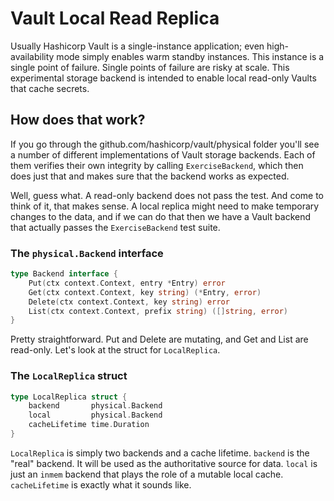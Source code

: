 # Vault Local Read Replica 
Usually Hashicorp Vault is a single-instance application; even high-availability mode simply enables warm standby instances. 
This instance is a single point of failure. Single points of failure are risky at scale. 
This experimental storage backend is intended to enable local read-only Vaults that cache secrets. 

## How does that work? 
If you go through the github.com/hashicorp/vault/physical folder you'll see a number of different implementations 
of Vault storage backends. Each of them verifies their own integrity by calling `ExerciseBackend`, which then
does just that and makes sure that the backend works as expected. 

Well, guess what. A read-only backend does not pass the test. And come to think of it, that makes sense. 
A local replica might need to make temporary changes to the data, and if we can do that then we have a 
Vault backend that actually passes the `ExerciseBackend` test suite. 

### The `physical.Backend` interface 
```go
type Backend interface {
	Put(ctx context.Context, entry *Entry) error
	Get(ctx context.Context, key string) (*Entry, error)
	Delete(ctx context.Context, key string) error
	List(ctx context.Context, prefix string) ([]string, error)
}
```

Pretty straightforward. Put and Delete are mutating, and Get and List are read-only. 
Let's look at the struct for `LocalReplica`. 

### The `LocalReplica` struct

```go
type LocalReplica struct {
	backend       physical.Backend
	local         physical.Backend
	cacheLifetime time.Duration
}
```

`LocalReplica` is simply two backends and a cache lifetime. `backend` is the "real" backend.
It will be used as the authoritative source for data. `local` is just an `inmem` backend that 
plays the role of a mutable local cache. `cacheLifetime` is exactly what it sounds like.
